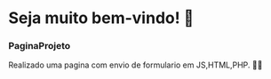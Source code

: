 
# Seja muito bem-vindo! 👋


### PaginaProjeto
Realizado uma pagina com envio de formulario em JS,HTML,PHP. 🧑‍💻


